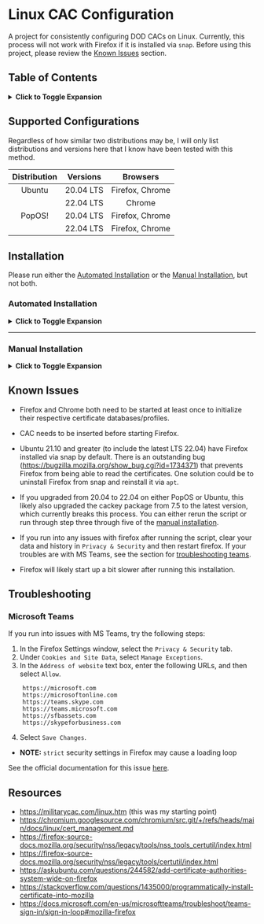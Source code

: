 # Linux CAC Configuration

A project for consistently configuring DOD CACs on Linux. Currently, this
process will not work with Firefox if it is installed via `snap`. Before using
this project, please review the [Known Issues](#known-issues) section.


## Table of Contents

<details>
<summary>
<b>Click to Toggle Expansion</b>
</summary>

1. [Supported Configurations](#supported-configurations)
1. [Installation](#installation)
    1. [Automated Installation](#automated-installation)
        1. [Methods](#methods)
    1. [Manual Installation](#manual-installation)
        1. [Staging](#staging)
        1. [Browser Configuration](#browser-configuration)
            1. [Google Chrome](#google-chrome)
            1. [Firefox](#firefox)
1. [Known Issues](#known-issues)
1. [Troubleshooting](#troubleshooting)
    1. [Microsoft Teams](#microsoft-teams)
1. [Resources](#resources)

</details>


## Supported Configurations

Regardless of how similar two distributions may be, I will only list
distributions and versions here that I know have been tested with this method.

| Distribution | Versions  |    Browsers     |
|    :-:       |    :-:    |       :-:       |
| Ubuntu       | 20.04 LTS | Firefox, Chrome |
|              | 22.04 LTS | Chrome          |
| PopOS!       | 20.04 LTS | Firefox, Chrome |
|              | 22.04 LTS | Firefox, Chrome |


## Installation

Please run either the [Automated Installation](#automated-installation) or the
[Manual Installation](#manual-installation), but not both.


### Automated Installation

<details>
<summary>
<b>Click to Toggle Expansion</b>
</summary>

\
**WARNING:** Please make sure all browsers are closed before running the script.

If you choose this option, you do not need to do the
[manual installation](#manual-installation).

This script requires root privileges since it installs the `cackey` package and
its dependencies. Feel free to review the script
[here](https://raw.githubusercontent.com/jdjaxon/linux_cac/main/cac_setup.sh)
if this makes you uncomfortable. For transparency, the `cackey` package is
downloaded from
[here](https://cackey.rkeene.org/download/0.7.5/cackey_0.7.5-1_amd64.deb) and
the DoD certificates are downloaded from
[here](https://militarycac.com/maccerts/AllCerts.zip), both of which are
recommended by [militarycac](https://militarycac.com).

**Important Notes:**
- The automated installation requires `wget` and `unzip` to run and will
  install both during the setup, if they are not already installed. If you
  don't want either tool, remove it after the setup is complete using `sudo apt
  remove <command>`.
- The scripted installation has only been tested on the configurations listed in the
  [Supported Distributions](#supported-distributions)
- This script uses the 64-bit version of the cackey package.


#### Methods

- `wget`
```bash
sudo bash -c "$(wget https://raw.githubusercontent.com/jdjaxon/linux_cac/main/cac_setup.sh -O -)"
```

- `curl`
```bash
sudo bash -c "$(curl -fsSL https://raw.githubusercontent.com/jdjaxon/linux_cac/main/cac_setup.sh)"
```

- `fetch`
```bash
sudo bash -c "$(fetch -o https://raw.githubusercontent.com/jdjaxon/linux_cac/main/cac_setup.sh)"
```

</details>

---


### Manual Installation

<details>
<summary>
<b>Click to Toggle Expansion</b>
</summary>

\
**WARNING:** Only perform these steps if you have ***not*** done the [automated installation](#automated-installation).

#### Staging

1. Run the following command to install the CAC middleware:
```bash
sudo apt install libpcsclite1 pcscd libccid libpcsc-perl pcsc-tools libnss3-tools
```

2. To verify that your CAC is detected, run (stop with ctrl+c):
```bash
pcsc_scan
```
3. Download and install cackey from [here](http://cackey.rkeene.org/fossil/wiki?name=Downloads).

4. Run the following command to verify the location of the cackey module and make note of the location:
```bash
find / -name libcackey.so 2>/dev/null
```
- **NOTE:** `libcackey.so` should be in one of the following locations:
```bash
/usr/lib/libcackey.so
        OR
/usr/lib64/libcackey.so
```

5. If `apt` updates cackey from 7.5 to 7.10, it will move `libcackey.so` to a
   different location.
To prevent cackey from updating, run the following:
```bash
sudo apt-mark hold cackey
```

- **NOTE**: The cackey package will still show as upgradeable.

6. Download DOD certs from DISA [here](https://militarycac.com/maccerts/AllCerts.zip).

7. Unzip the `AllCerts.zip` folder using the following command:
```bash
unzip AllCerts.zip -d AllCerts
```

#### Browser Configuration

---

##### Google Chrome

1. `cd` into the newly created `AllCerts` directory
2. Run the following command:
```bash
for cert in *.cer; do certutil -d sql:"$HOME/.pki/nssdb" -A -t TC -n "$cert" -i "$cert"; done
```
3. Run the following command:
```bash
printf "library=/usr/lib64/libcackey.so\nname=CAC Module" >> $HOME/.pki/nssdb/pkcs11.txt
```

##### Firefox

1. `cd` into the `AllCerts` directory
2. Run the following command:
```bash
for cert in *.cer; do certutil -d sql:"$(dirname "$(find "$HOME/.mozilla" -name "cert9.db")")" -A -t TC -n "$cert" -i "$cert"; done
```
3. Run the following command:
```bash
printf "library=/usr/lib64/libcackey.so\nname=CAC Module" >> "$(dirname "$(find "$HOME/.mozilla" -name "cert9.db")")/pkcs11.txt"
```

- **NOTE**: Since the firefox database directory starts with a random string of
  characters, it needs to be found dynamically. Its naming and location follows
  this convention: `$HOME/.mozilla/firefox/<alpahnumeric
  string>.default-release`.

</details>


## Known Issues

- Firefox and Chrome both need to be started at least once to initialize their
  respective certificate databases/profiles.

- CAC needs to be inserted before starting Firefox.

- Ubuntu 21.10 and greater (to include the latest LTS 22.04) have Firefox
  installed via snap by default. There is an outstanding bug
  (https://bugzilla.mozilla.org/show_bug.cgi?id=1734371) that prevents Firefox
  from being able to read the certificates. One solution could be to uninstall
  Firefox from snap and reinstall it via `apt`.

- If you upgraded from 20.04 to 22.04 on either PopOS or Ubuntu, this likely
  also upgraded the cackey package from 7.5 to the latest version, which
  currently breaks this process. You can either rerun the script or run through
  step three through five of the [manual installation](#manual-installation).

- If you run into any issues with firefox after running the script, clear your
  data and history in `Privacy & Security` and then restart firefox. If your
  troubles are with MS Teams, see the section for [troubleshooting
  teams](#microsoft-teams).

- Firefox will likely start up a bit slower after running this installation.


## Troubleshooting

### Microsoft Teams

If you run into issues with MS Teams, try the following steps:
1. In the Firefox Settings window, select the `Privacy & Security` tab.
2. Under `Cookies and Site Data`, select `Manage Exceptions`.
3. In the `Address of website` text box, enter the following URLs, and then select `Allow`.
```
    https://microsoft.com
    https://microsoftonline.com
    https://teams.skype.com
    https://teams.microsoft.com
    https://sfbassets.com
    https://skypeforbusiness.com
```
4. Select `Save Changes`.

- **NOTE:** `strict` security settings in Firefox may cause a loading loop

See the official documentation for this issue
[here](https://docs.microsoft.com/en-us/microsoftteams/troubleshoot/teams-sign-in/sign-in-loop#mozilla-firefox).


## Resources

- https://militarycac.com/linux.htm (this was my starting point)
- https://chromium.googlesource.com/chromium/src.git/+/refs/heads/main/docs/linux/cert_management.md
- https://firefox-source-docs.mozilla.org/security/nss/legacy/tools/nss_tools_certutil/index.html
- https://firefox-source-docs.mozilla.org/security/nss/legacy/tools/certutil/index.html
- https://askubuntu.com/questions/244582/add-certificate-authorities-system-wide-on-firefox
- https://stackoverflow.com/questions/1435000/programmatically-install-certificate-into-mozilla
- https://docs.microsoft.com/en-us/microsoftteams/troubleshoot/teams-sign-in/sign-in-loop#mozilla-firefox
